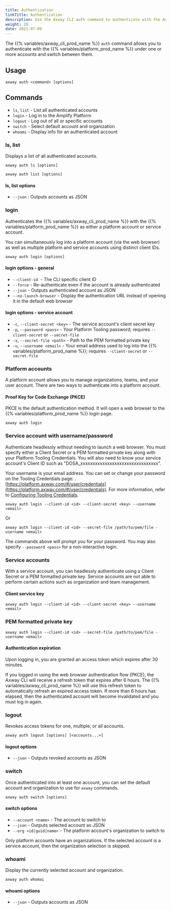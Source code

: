 ```yaml
---
title: Authentication
linkTitle: Authentication
description: Use the Axway CLI auth command to authenticate with the Amplify Platform.
weight: 20
date: 2021-07-09
---
```


The {{% variables/axway_cli_prod_name %}} `auth` command allows you to authenticate with the {{% variables/platform_prod_name %}} under one or more accounts and switch between them.

## Usage

```
axway auth <command> [options]
```

## Commands

* `ls`, `list` - List all authenticated accounts
* `login` - Log in to the Amplify Platform
* `logout` - Log out of all or specific accounts
* `switch` - Select default account and organization
* `whoami` - Display info for an authenticated account

### ls, list

Displays a list of all authenticated accounts.

```
axway auth ls [options]

axway auth list [options]
```

#### ls, list options

* `--json` : Outputs accounts as JSON

### login

Authenticates the {{% variables/axway_cli_prod_name %}} with the {{% variables/platform_prod_name %}} as either a platform account or service account.

You can simultaneously log into a platform account (via the web browser) as well as multiple platform and service accounts using distinct client IDs.

```
axway auth login [options]
```

#### login options - general

* `--client-id`  - The CLI specific client ID
* `--force` - Re-authenticate even if the account is already authenticated
* `--json` - Outputs authenticated account as JSON
* `--no-launch-browser` - Display the authentication URL instead of opening it in the default web browser

#### login options - service account

* `-c`, `--client-secret <key>` - The service account's client secret key
* `-p`, `--password <pass>` - Your Platform Tooling password; requires `--client-secret` or `--secret-file`
* `-s`, `--secret-file <path>` - Path to the PEM formatted private key
* `-u`, `--username <email>` - Your email address used to log into the {{% variables/platform_prod_name %}}; requires `--client-secret` or `--secret-file`

### Platform accounts

A platform account allows you to manage organizations, teams, and your user account. There are two ways to authenticate into a platform account.

#### Proof Key for Code Exchange (PKCE)

PKCE is the default authentication method. It will open a web browser to the {{% variables/platform_prod_name %}} login page.

```
axway auth login
```

### Service account with username/password

Authenticate headlessly without needing to launch a web browser. You must specify either a Client Secret or a PEM formatted private key along with your Platform Tooling Credentials. You will also need to know your service account's Client ID such as "DOSA_xxxxxxxxxxxxxxxxxxxxxxxxxxxxxxxx".

Your username is your email address. You can set or change your password on the Tooling Credentials page: .[https://platform.axway.com/#/user/credentials](https://platform.axway.com/#/user/credentials). For more information, refer to [Configuring Tooling Credentials](https://docs.axway.com/bundle/Amplify_Platform_Management_allOS_en/page/configuring_tooling_credentials.html).

```
axway auth login --client-id <id> --client-secret <key> --username <email>
```

Or

```
axway auth login --client-id <id> --secret-file /path/to/pem/file -username <email>
```

The commands above will prompt you for your password. You may also specify `--password <pass>` for a non-interactive login.

### Service accounts

With a service account, you can headlessly authenticate using a Client Secret or a PEM formatted private key. Service accounts are not able to perform certain actions such as organization and team management.

#### Client service key

```
axway auth login --client-id <id> --client-secret <key> --username <email>
```

### PEM formatted private key

```
axway auth login --client-id <id> --secret-file /path/to/pem/file -username <email>
```

#### Authentication expiration

Upon logging in, you are granted an access token which expires after 30 minutes.

If you logged in using the web browser authentication flow (PKCE), the Axway CLI will receive a refresh token that expires after 6 hours. The {{% variables/axway_cli_prod_name %}} will use this refresh token to automatically refresh an expired access token. If more than 6 hours has elapsed, then the authenticated account will become invalidated and you must log in again.

### logout

Revokes access tokens for one, multiple, or all accounts.

```
axway auth logout [options] [<accounts...>]
```

#### logout options

* `--json` - Outputs revoked accounts as JSON

### switch

Once authenticated into at least one account, you can set the default account and organization to use for `axway` commands.

```
axway auth switch [options]
```

#### switch options

* `--account <name>` - The account to switch to
* `--json` - Outputs selected account as JSON
* `--org <id|guid|name>` - The platform account's organization to switch to

Only platform accounts have an organizations. If the selected account is a service account, then the organization selection is skipped.

### whoami

Display the currently selected account and organization.

```
axway auth whomai
```

#### whoami options

* `--json` - Outputs accounts as JSON